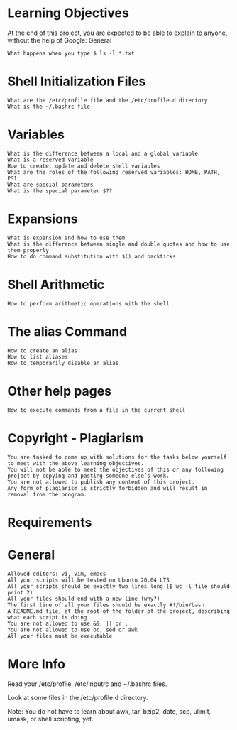 # Learning Objectives

At the end of this project, you are expected to be able to explain to anyone, without the help of Google:
General

    What happens when you type $ ls -l *.txt

# Shell Initialization Files

    What are the /etc/profile file and the /etc/profile.d directory
    What is the ~/.bashrc file

# Variables

    What is the difference between a local and a global variable
    What is a reserved variable
    How to create, update and delete shell variables
    What are the roles of the following reserved variables: HOME, PATH, PS1
    What are special parameters
    What is the special parameter $??

# Expansions

    What is expansion and how to use them
    What is the difference between single and double quotes and how to use them properly
    How to do command substitution with $() and backticks

# Shell Arithmetic

    How to perform arithmetic operations with the shell

# The alias Command

    How to create an alias
    How to list aliases
    How to temporarily disable an alias

# Other help pages

    How to execute commands from a file in the current shell

# Copyright - Plagiarism

    You are tasked to come up with solutions for the tasks below yourself to meet with the above learning objectives.
    You will not be able to meet the objectives of this or any following project by copying and pasting someone else’s work.
    You are not allowed to publish any content of this project.
    Any form of plagiarism is strictly forbidden and will result in removal from the program.

# Requirements
# General

    Allowed editors: vi, vim, emacs
    All your scripts will be tested on Ubuntu 20.04 LTS
    All your scripts should be exactly two lines long ($ wc -l file should print 2)
    All your files should end with a new line (why?)
    The first line of all your files should be exactly #!/bin/bash
    A README.md file, at the root of the folder of the project, describing what each script is doing
    You are not allowed to use &&, || or ;
    You are not allowed to use bc, sed or awk
    All your files must be executable

# More Info

Read your /etc/profile, /etc/inputrc and ~/.bashrc files.

Look at some files in the /etc/profile.d directory.

Note: You do not have to learn about awk, tar, bzip2, date, scp, ulimit, umask, or shell scripting, yet.
